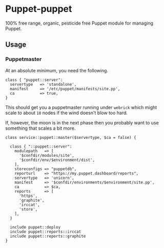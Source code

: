 # Puppet-puppet

100% free range, organic, pesticide free Puppet module for managing Puppet.

## Usage


### Puppetmaster

At an absolute minimum, you need the following.

``` Puppet
class { "puppet::server":
  servertype   => 'standalone',
  manifest     => '/etc/puppet/manifests/site.pp',
  ca           => true,
}
```

This should get you a puppetmaster running under `webrick` which might scale to
about `10` nodes if the wind doesn't blow too hard.

If, however, the moon is in the next phase then you probably want to use
something that scales a bit more.

``` Puppet
class service::puppet::master($servertype, $ca = false) {

  class { "::puppet::server":
    modulepath   => [
      '$confdir/modules/site',
      '$confdir/env/$environment/dist',
    ],
    storeconfigs => "puppetdb",
    reporturl    => "https://my.puppet.dashboard/reports",
    servertype   => 'unicorn',
    manifest     => '$confdir/environments/$environment/site.pp',
    ca           => $ca,
    reports      => [
      'https',
      'graphite',
      'irccat',
      'store',
    ],
  }

  include puppet::deploy
  include puppet::reports::irccat
  include puppet::reports::graphite
}
```

